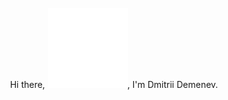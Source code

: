 <!-- markdownlint-disable -->
<div align="center">
	<br>
    <span>Hi there, </span><img src="header.svg" width="128" height="128" alt="Hello"><span>, I'm Dmitrii Demenev.</span>
	<br>
</div>